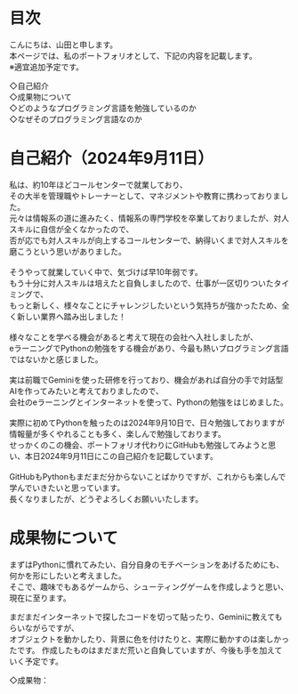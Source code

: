 
# 目次

こんにちは、山田と申します。<br>
本ページでは、私のポートフォリオとして、下記の内容を記載します。<br>
※適宜追加予定です。

◇自己紹介<br>
◇成果物について<br>
◇どのようなプログラミング言語を勉強しているのか<br>
◇なぜそのプログラミング言語なのか<br>

# 自己紹介（2024年9月11日）
私は、約10年ほどコールセンターで就業しており、<br>
その大半を管理職やトレーナーとして、マネジメントや教育に携わっておりました。<br>
元々は情報系の道に進みたく、情報系の専門学校を卒業しておりましたが、対人スキルに自信が全くなかったので、<br>
否が応でも対人スキルが向上するコールセンターで、納得いくまで対人スキルを磨こうという思いがありました。<br>
<br>
そうやって就業していく中で、気づけば早10年弱です。<br>
もう十分に対人スキルは培えたと自負しましたので、仕事が一区切りついたタイミングで、<br>
もっと新しく、様々なことにチャレンジしたいという気持ちが強かったため、全く新しい業界へ踏み出しました！<br>
<br>
様々なことを学べる機会があると考えて現在の会社へ入社しましたが、<br>
eラーニングでPythonの勉強をする機会があり、今最も熱いプログラミング言語ではないかと感じました。<br>
<br>
実は前職でGeminiを使った研修を行っており、機会があれば自分の手で対話型AIを作ってみたいと考えておりましたので、<br>
会社のeラーニングとインターネットを使って、Pythonの勉強をはじめました。<br>
<br>
実際に初めてPythonを触ったのは2024年9月10日で、日々勉強しておりますが<br>
情報量が多くやれることも多く、楽しんで勉強しております。<br>
せっかくのこの機会、ポートフォリオ代わりにGitHubも勉強してみようと思い、本日2024年9月11日にこの自己紹介を記載しています。<br>
<br>
GitHubもPythonもまだまだ分からないことばかりですが、これからも楽しんで学んでいきたいと思っています。<br>
長くなりましたが、どうぞよろしくお願いいたします。

# 成果物について

まずはPythonに慣れてみたい、自分自身のモチベーションをあげるためにも、何かを形にしたいと考えました。<br>
そこで、趣味でもあるゲームから、シューティングゲームを作成しようと思い、現在に至ります。<br>

まだまだインターネットで探したコードを切って貼ったり、Geminiに教えてもらいながらですが、<br>
オブジェクトを動かしたり、背景に色を付けたりと、実際に動かすのは楽しかったです。
作成したものはまだまだ荒いと自負していますが、今後も手を加えていく予定です。

◇成果物：









